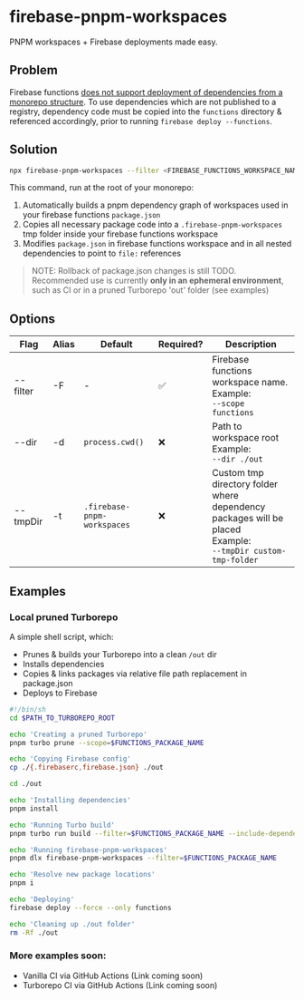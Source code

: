 # firebase-pnpm-workspaces

PNPM workspaces + Firebase deployments made easy.

## Problem

Firebase functions [does not support deployment of dependencies from a monorepo structure](https://github.com/firebase/firebase-tools/issues/653). To use dependencies which are not published to a registry, dependency code must be copied into the `functions` directory & referenced accordingly, prior to running `firebase deploy --functions`.

## Solution

```bash
npx firebase-pnpm-workspaces --filter <FIREBASE_FUNCTIONS_WORKSPACE_NAME>
```

This command, run at the root of your monorepo:

1. Automatically builds a pnpm dependency graph of workspaces used in your firebase functions `package.json`
2. Copies all necessary package code into a `.firebase-pnpm-workspaces` tmp folder inside your firebase functions workspace
3. Modifies `package.json` in firebase functions workspace and in all nested dependencies to point to `file:` references

> NOTE: Rollback of package.json changes is still TODO. Recommended use is currently **only in an ephemeral environment**, such as CI or in a pruned Turborepo 'out' folder (see examples)

## Options

| Flag | Alias | Default | Required? | Description |
| - | - | - | - | - |
| --filter | -F | - | ✅ | Firebase functions workspace name. <br /> Example: <br /> `--scope functions`
| --dir | -d | `process.cwd()` | ❌ | Path to workspace root  <br /> Example: <br /> `--dir ./out`
| --tmpDir | -t | `.firebase-pnpm-workspaces` | ❌ | Custom tmp directory folder where dependency packages will be placed  <br /> Example: <br /> `--tmpDir custom-tmp-folder`

## Examples

### Local pruned Turborepo

A simple shell script, which:

- Prunes & builds your Turborepo into a clean `/out` dir
- Installs dependencies
- Copies & links packages via relative file path replacement in package.json
- Deploys to Firebase

```bash
#!/bin/sh
cd $PATH_TO_TURBOREPO_ROOT

echo 'Creating a pruned Turborepo'
pnpm turbo prune --scope=$FUNCTIONS_PACKAGE_NAME

echo 'Copying Firebase config'
cp ./{.firebaserc,firebase.json} ./out

cd ./out

echo 'Installing dependencies'
pnpm install

echo 'Running Turbo build'
pnpm turbo run build --filter=$FUNCTIONS_PACKAGE_NAME --include-dependencies --no-deps --no-cache

echo 'Running firebase-pnpm-workspaces'
pnpm dlx firebase-pnpm-workspaces --filter=$FUNCTIONS_PACKAGE_NAME

echo 'Resolve new package locations'
pnpm i

echo 'Deploying'
firebase deploy --force --only functions

echo 'Cleaning up ./out folder'
rm -Rf ./out
```

### More examples soon:

- Vanilla CI via GitHub Actions (Link coming soon)
- Turborepo CI via GitHub Actions (Link coming soon)
